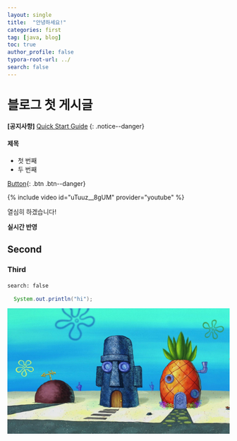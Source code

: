 ```yaml
---
layout: single
title:  "안녕하세요!"
categories: first
tag: [java, blog]
toc: true
author_profile: false
typora-root-url: ../
search: false
---
```


# 블로그 첫 게시글

**[공지사항]** [Quick Start Guide](https://mmistakes.github.io/minimal-mistakes/docs/quick-start-guide/)
{: .notice--danger}

<div class="notice--success">
<h4>제목</h4>
<ul>
  <li>첫 번째</li>
  <li>두 번째</li>
</ul>
</div>

[Button](https://github.com/1eeseunghun){: .btn .btn--danger}

{% include video id="uTuuz__8gUM" provider="youtube" %}

열심히 하겠습니다!

**실시간 반영**

## Second

### Third

`search: false`

```java
  System.out.println("hi");
```

![bikini-bottom](/images/2023-06-11-first-post/bikini-bottom-1686550396265-1.jpg)
